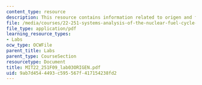 ```yaml
---
content_type: resource
description: This resource contains information related to origen and fortran.
file: /media/courses/22-251-systems-analysis-of-the-nuclear-fuel-cycle-fall-2009/9ab7d4544493c595567f417154238fd2_MIT22_251F09_lab03ORIGEN.pdf
file_type: application/pdf
learning_resource_types:
- Labs
ocw_type: OCWFile
parent_title: Labs
parent_type: CourseSection
resourcetype: Document
title: MIT22_251F09_lab03ORIGEN.pdf
uid: 9ab7d454-4493-c595-567f-417154238fd2
---
```

